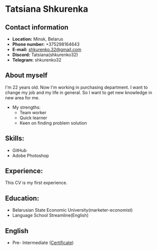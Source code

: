 # Tatsiana Shkurenka

## Contact information
* **Location:** Minsk, Belarus
* **Phone number:** +375298164643
* **E-mail:** shkurenko.32@gmail.com
* **Discord:** Tatsiana(shkurenko32)
* **Telegram:** shkurenko32
  
## About myself
I'm 22 years old. Now I'm working in purchasing department. I want to change my job and my life in general. So I want to get new knowledge in new area for me.
* My strengths:
    + Team worker
    + Quick learner
    + Keen on finding problem solution

## Skills:
* GitHub
* Adobe Photoshop

## Experience:
This CV is my first experience.

## Education:
* Belarusian State Economic University(marketer-economist)
* Language School Streamline(English)

## English
* Pre- Intermediate ([Certificate](https://cert.str.by/streamline-certificate/03153E2069D2B088F14DC5FC95688431))

